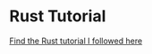 # Rust Tutorial

[Find the Rust tutorial I followed here](https://raneill26.github.io/comp423-coursenotes/tutorials/rust-setup/)